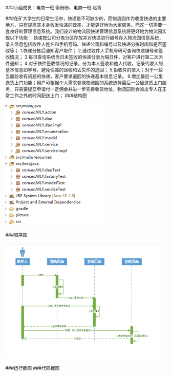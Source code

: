 ###小组成员：电商一班 衡盼盼、电商一班 赵青

###在矿大学生的日常生活中，快递是不可缺少的，而物流园作为收发快递的主要地方，只有提高其本身收发快递的效率，才能更好地为大家服务。而这一切需要一套良好的管理信息系统。我们设计的物流园快递管理信息系统将更好地为物流园实现以下功能：
    快递按公司分拣分区存放并对快递进行编号存入物流园信息系统，录入信息包括收件人姓名和手机号码、快递公司和编号以及快递分拣时间和是否签收等；
    1.快递分拣后通知客户取件；
    2.通过收件人手机号码可查询快递编号和签收情况；
    3.每日查询系统当日未签收的快递分类为隔日件，对客户进行第二次派件通知；
    4.对于快件签收情况的记录，分为本人签收和他人代收，记录代收人的基本信息如学号。避免快递的误收和丢失件的追回；
5.拒收件的录入；对于一些当面验收有问题的快递，客户要求退回的快递基本信息记录。
6.增加最后一公里送货上门功能；用户可根据个人需求登录物流园的系统选择最后一公里送货上门服务，只需要提交申请付一定佣金并进一步完善收货地址，物流园则会派出专人在正常工作之外的时间配送上门；
###结构图
#### ![image](https://github.com/MISDESIGN/O-O/blob/master/1.PNG)
###顺序图
#### ![image](https://github.com/MISDESIGN/O-O/blob/master/2.png)
###运行截图
###代码截图
